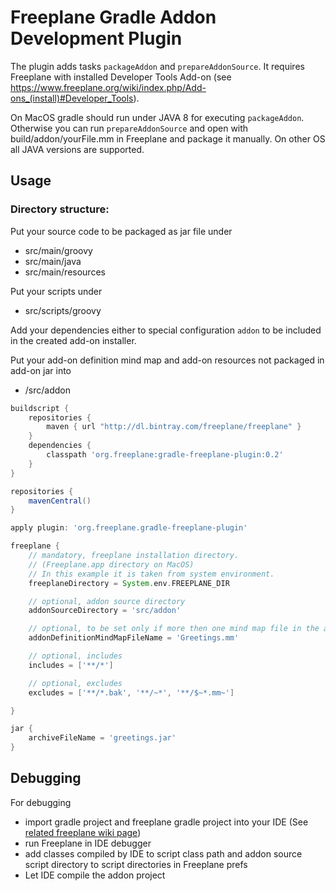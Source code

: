 # Freeplane Gradle Addon Development Plugin
The plugin adds tasks `packageAddon` and `prepareAddonSource`. It requires Freeplane with installed Developer Tools Add-on (see https://www.freeplane.org/wiki/index.php/Add-ons_(install)#Developer_Tools).

On MacOS gradle should run under JAVA 8 for executing `packageAddon`. Otherwise you can run `prepareAddonSource` and  open with build/addon/yourFile.mm in Freeplane and package it manually. On other OS all JAVA versions are supported.

## Usage

### Directory structure:

Put your source code to be packaged as jar file under

* src/main/groovy
* src/main/java
* src/main/resources

Put your scripts under

* src/scripts/groovy

Add your dependencies either to special configuration `addon` to be included in the created add-on installer.

Put your add-on definition mind map and add-on resources not packaged in add-on jar into

* /src/addon


```gradle
buildscript {
    repositories {
        maven { url "http://dl.bintray.com/freeplane/freeplane" }
    }
    dependencies {
        classpath 'org.freeplane:gradle-freeplane-plugin:0.2'
    }
}

repositories {
    mavenCentral()
}

apply plugin: 'org.freeplane.gradle-freeplane-plugin'

freeplane {
    // mandatory, freeplane installation directory.
    // (Freeplane.app directory on MacOS)
    // In this example it is taken from system environment.
    freeplaneDirectory = System.env.FREEPLANE_DIR

    // optional, addon source directory
    addonSourceDirectory = 'src/addon'

    // optional, to be set only if more then one mind map file in the addon source directory
    addonDefinitionMindMapFileName = 'Greetings.mm'

    // optional, includes
    includes = ['**/*']

    // optional, excludes
    excludes = ['**/*.bak', '**/~*', '**/$~*.mm~']

}

jar {
    archiveFileName = 'greetings.jar'
}
```

## Debugging

For debugging

* import gradle project and freeplane gradle project into your IDE (See [related freeplane wiki page](https://www.freeplane.org/wiki/index.php/IDE_setup))
* run Freeplane in IDE debugger
* add classes compiled by IDE to script class path and addon source script directory to script directories in Freeplane prefs
* Let IDE compile the addon project
